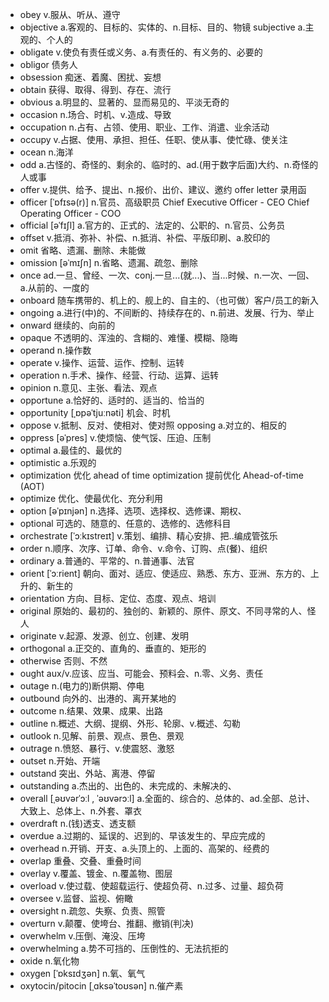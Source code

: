 - obey v.服从、听从、遵守
- objective a.客观的、目标的、实体的、n.目标、目的、物镜     subjective a.主观的、个人的
- obligate v.使负有责任或义务、a.有责任的、有义务的、必要的
- obligor 债务人
- obsession 痴迷、着魔、困扰、妄想
- obtain 获得、取得、得到、存在、流行
- obvious a.明显的、显著的、显而易见的、平淡无奇的
- occasion n.场合、时机、v.造成、导致
- occupation n.占有、占领、使用、职业、工作、消遣、业余活动
- occupy v.占据、使用、承担、担任、任职、使从事、使忙碌、使关注
- ocean n.海洋
- odd a.古怪的、奇怪的、剩余的、临时的、ad.(用于数字后面)大约、n.奇怪的人或事
- offer v.提供、给予、提出、n.报价、出价、建议、邀约 offer letter 录用函
- officer [ˈɒfɪsə(r)] n.官员、高级职员 Chief Executive Officer - CEO  Chief Operating Officer - COO
- official [əˈfɪʃl] a.官方的、正式的、法定的、公职的、n.官员、公务员
- offset v.抵消、弥补、补偿、n.抵消、补偿、平版印刷、a.胶印的
- omit 省略、遗漏、删除、未能做
- omission [əˈmɪʃn] n.省略、遗漏、疏忽、删除
- once ad.一旦、曾经、一次、conj.一旦...(就...)、当...时候、n.一次、一回、a.从前的、一度的
- onboard 随车携带的、机上的、舰上的、自主的、（也可做）客户/员工的新入
- ongoing a.进行(中)的、不间断的、持续存在的、n.前进、发展、行为、举止
- onward 继续的、向前的
- opaque 不透明的、浑浊的、含糊的、难懂、模糊、隐晦
- operand n.操作数
- operate v.操作、运营、运作、控制、运转
- operation n.手术、操作、经营、行动、运算、运转
- opinion n.意见、主张、看法、观点
- opportune a.恰好的、适时的、适当的、恰当的
- opportunity [ˌɒpəˈtjuːnəti] 机会、时机
- oppose v.抵制、反对、使相对、使对照  opposing a.对立的、相反的
- oppress [əˈpres] v.使烦恼、使气馁、压迫、压制
- optimal a.最佳的、最优的
- optimistic a.乐观的
- optimization 优化    ahead of time optimization 提前优化    Ahead-of-time (AOT)
- optimize 优化、使最优化、充分利用
- option [əˈpɪnjən] n.选择、选项、选择权、选修课、期权、
- optional 可选的、随意的、任意的、选修的、选修科目
- orchestrate [ˈɔːkɪstreɪt] v.策划、编排、精心安排、把..编成管弦乐
- order n.顺序、次序、订单、命令、v.命令、订购、点(餐)、组织
- ordinary a.普通的、平常的、n.普通事、法官
- orient [ˈɔːrient] 朝向、面对、适应、使适应、熟悉、东方、亚洲、东方的、上升的、新生的
- orientation 方向、目标、定位、态度、观点、培训
- original 原始的、最初的、独创的、新颖的、原件、原文、不同寻常的人、怪人
- originate v.起源、发源、创立、创建、发明
- orthogonal a.正交的、直角的、垂直的、矩形的
- otherwise 否则、不然
- ought aux/v.应该、应当、可能会、预料会、n.零、义务、责任
- outage n.(电力的)断供期、停电
- outbound 向外的、出港的、离开某地的
- outcome n.结果、效果、成果、出路
- outline n.概述、大纲、提纲、外形、轮廓、v.概述、勾勒
- outlook n.见解、前景、观点、景色、景观
- outrage n.愤怒、暴行、v.使震怒、激怒
- outset n.开始、开端
- outstand 突出、外站、离港、停留
- outstanding a.杰出的、出色的、未完成的、未解决的、
- overall [ˌəʊvərˈɔːl , ˈəʊvərɔːl] a.全面的、综合的、总体的、ad.全部、总计、大致上、总体上、n.外套、罩衣
- overdraft n.(钱)透支、透支额
- overdue a.过期的、延误的、迟到的、早该发生的、早应完成的
- overhead n.开销、开支、a.头顶上的、上面的、高架的、经费的
- overlap 重叠、交叠、重叠时间
- overlay v.覆盖、镀金、n.覆盖物、图层
- overload v.使过载、使超载运行、使超负荷、n.过多、过量、超负荷
- oversee v.监督、监视、俯瞰
- oversight n.疏忽、失察、负责、照管
- overturn v.颠覆、使垮台、推翻、撤销(判决)
- overwhelm v.压倒、淹没、压垮
- overwhelming a.势不可挡的、压倒性的、无法抗拒的
- oxide n.氧化物
- oxygen [ˈɒksɪdʒən] n.氧、氧气
- oxytocin/pitocin [ˌɑksəˈtoʊsən] n.催产素